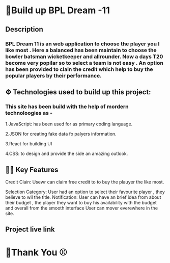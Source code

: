 
# 🏏Build up BPL Dream  -11 

## Description 
### BPL Dream 11 is an web application to choose the player you I like most . Here a balanced has been maintain to choose the bowler batsman wicketkeeper and allrounder. Now a days T20 become very popilar so to  select a team is not easy . An option has been provided to clain the credit which help to buy the popular players by their performance.



## ⚙️ Technologies used to build up this project:

### This site has been build with the help of mordern technoloogies as -
1.JavaScript:  has been used  for  as primary coding language.

2.JSON  for creating fake data fo palyers information.

3.React for building UI

4.CSS: to design  and provide the side an amazing outlook. 




##  📌📌 Key Features 
Credit Clain:  Usewr can  claim free credit to to buy the plauyer the like most.

Selection Category: User had an option to select their favourite player , they believe to wil the title.
Notification: User can have an brief idea from  about their budget , the player they want to buy his availability with the budget and overall from the smooth interface User can mover everewhere in the site. 

## Project live link 


#  🏏Thank You ⚾